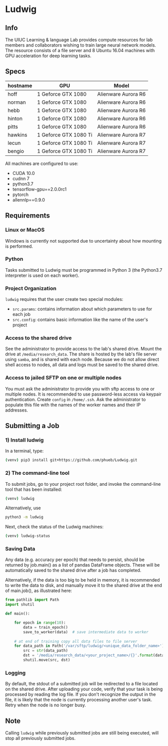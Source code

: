 # Ludwig

## Info

The UIUC Learning & language Lab provides compute resources for lab members and collaborators wishing to train large neural network models. 
The resource consists of a file server and 8 Ubuntu 16.04 machines with GPU acceleration for deep learning tasks.

## Specs

| hostname  |GPU                    | Model               |
|-----------|-----------------------|---------------------|
| hoff      |1 Geforce GTX 1080     | Alienware Aurora R6 |
| norman    |1 Geforce GTX 1080     | Alienware Aurora R6 |
| hebb      |1 Geforce GTX 1080     | Alienware Aurora R6 |
| hinton    |1 Geforce GTX 1080     | Alienware Aurora R6 |
| pitts     |1 Geforce GTX 1080     | Alienware Aurora R6 |
| hawkins   |1 Geforce GTX 1080 Ti  | Alienware Aurora R7 |
| lecun     |1 Geforce GTX 1080 Ti  | Alienware Aurora R7 |
| bengio    |1 Geforce GTX 1080 Ti  | Alienware Aurora R7 |

All machines are configured to use:
* CUDA 10.0
* cudnn 7
* python3.7
* tensorflow-gpu==2.0.0rc1
* pytorch
* allennlp==0.9.0


## Requirements

### Linux or MacOS
Windows is currently not supported due to uncertainty about how mounting is performed.

### Python
Tasks submitted to Ludwig must be programmed in Python 3 (the Python3.7 interpreter is used on each worker).

### Project Organization

```ludwig``` requires that the user create two special modules:
* ```src.params```: contains information about which parameters to use for each job
* ```src.config```: contains basic information like the name of the user's project

### Access to the shared drive
See the administrator to provide access to the lab's shared drive. Mount the drive at ```/media/research_data```.
The share is hosted by the lab's file server using ```samba```, and is shared with each node. 
Because we do not allow direct shell access to nodes, all data and logs must be saved to the shared drive.

### Access to jailed SFTP on one or multiple nodes
You must ask the administrator to provide you with sftp access to one or multiple nodes.
It is recommended to use password-less access via keypair authentication. 
Create ```config``` in ```/home/.ssh```.
Ask the administrator to populate this file with the names of the worker names and their IP addresses.

## Submitting a Job

### 1) Install ludwig

In a terminal, type:

```bash
(venv) pip3 install git+https://github.com/phueb/Ludwig.git
```

### 2) The command-line tool

To submit jobs, go to your project root folder, and invoke the command-line tool that has been installed:

```bash
(venv) ludwig
``` 

Alternatively, use 

```bash
python3 -m ludwig
```

Next, check the status of the Ludwig machines:

```bash
(venv) ludwig-status
```

### Saving Data
Any data (e.g. accuracy per epoch) that needs to persist, should be returned by job.main() as a list of pandas DataFrame objects.
These will be automatically saved to the shared drive after a job has completed.

Alternatively, if the data is too big to be held in memory, it is recommended to write the data to disk,
and manually move it to the shared drive at the end of main.job(), as illustrated here: 

```python
from pathlib import Path
import shutil

def main():

    for epoch in range(10):
        data = train_epoch()
        save_to_worker(data)  # save intermediate data to worker
    
    # at end of training copy all data files to file server
    for data_path in Path('/var/sftp/ludwig/<unique_data_folder_name>').glob('data*.csv'):
        src = str(data_path)
        dst = '/media/research_data/<your_project_name>/{}'.format(data_path.name)
        shutil.move(src, dst)
```

### Logging
By default, the stdout of a submitted job will be redirected to a file located on the shared drive.
After uploading your code, verify that your task is being processed by reading the log file.
If you don't recognize the output in the file, it is likely that the node is currently processing another user's task.
Retry when the node is no longer busy. 

## Note

Calling ```ludwig``` while previously submitted jobs are still being executed, 
will stop all previously submitted jobs.